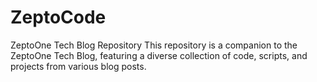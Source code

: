 # ZeptoCode
ZeptoOne Tech Blog Repository This repository is a companion to the ZeptoOne Tech Blog, featuring a diverse collection of code, scripts, and projects from various blog posts. 
